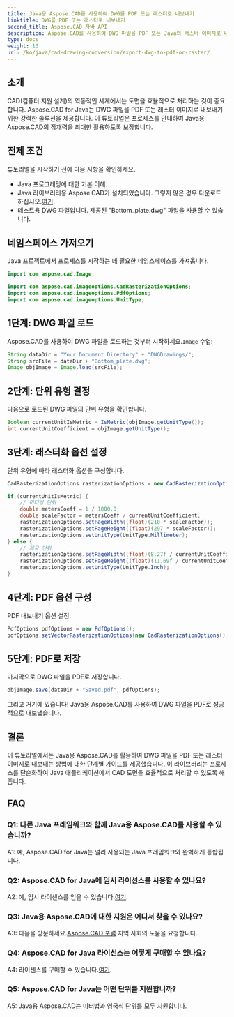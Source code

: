 ```yaml
---
title: Java용 Aspose.CAD를 사용하여 DWG를 PDF 또는 래스터로 내보내기
linktitle: DWG를 PDF 또는 래스터로 내보내기
second_title: Aspose.CAD 자바 API
description: Aspose.CAD를 사용하여 DWG 파일을 PDF 또는 Java의 래스터 이미지로 내보내는 원활한 프로세스를 살펴보세요. 이 단계별 가이드는 정확성과 효율성을 보장합니다.
type: docs
weight: 13
url: /ko/java/cad-drawing-conversion/export-dwg-to-pdf-or-raster/
---
```

## 소개

CAD(컴퓨터 지원 설계)의 역동적인 세계에서는 도면을 효율적으로 처리하는 것이 중요합니다. Aspose.CAD for Java는 DWG 파일을 PDF 또는 래스터 이미지로 내보내기 위한 강력한 솔루션을 제공합니다. 이 튜토리얼은 프로세스를 안내하여 Java용 Aspose.CAD의 잠재력을 최대한 활용하도록 보장합니다.

## 전제 조건

튜토리얼을 시작하기 전에 다음 사항을 확인하세요.

- Java 프로그래밍에 대한 기본 이해.
-  Java 라이브러리용 Aspose.CAD가 설치되었습니다. 그렇지 않은 경우 다운로드하십시오.[여기](https://releases.aspose.com/cad/java/).
- 테스트용 DWG 파일입니다. 제공된 "Bottom_plate.dwg" 파일을 사용할 수 있습니다.

## 네임스페이스 가져오기

Java 프로젝트에서 프로세스를 시작하는 데 필요한 네임스페이스를 가져옵니다.

```java
import com.aspose.cad.Image;

import com.aspose.cad.imageoptions.CadRasterizationOptions;
import com.aspose.cad.imageoptions.PdfOptions;
import com.aspose.cad.imageoptions.UnitType;
```

## 1단계: DWG 파일 로드

 Aspose.CAD를 사용하여 DWG 파일을 로드하는 것부터 시작하세요.`Image` 수업:

```java
String dataDir = "Your Document Directory" + "DWGDrawings/";
String srcFile = dataDir + "Bottom_plate.dwg";
Image objImage = Image.load(srcFile);
```

## 2단계: 단위 유형 결정

다음으로 로드된 DWG 파일의 단위 유형을 확인합니다.

```java
Boolean currentUnitIsMetric = IsMetric(objImage.getUnitType());
int currentUnitCoefficient = objImage.getUnitType();
```

## 3단계: 래스터화 옵션 설정

단위 유형에 따라 래스터화 옵션을 구성합니다.

```java
CadRasterizationOptions rasterizationOptions = new CadRasterizationOptions();

if (currentUnitIsMetric) {
    // 미터법 단위
    double metersCoeff = 1 / 1000.0;
    double scaleFactor = metersCoeff / currentUnitCoefficient;
    rasterizationOptions.setPageWidth((float)(210 * scaleFactor));
    rasterizationOptions.setPageHeight((float)(297 * scaleFactor));
    rasterizationOptions.setUnitType(UnitType.Millimeter);
} else {
    // 제국 단위
    rasterizationOptions.setPageWidth((float)(8.27f / currentUnitCoefficient));
    rasterizationOptions.setPageHeight((float)(11.69f / currentUnitCoefficient));
    rasterizationOptions.setUnitType(UnitType.Inch);
}
```

## 4단계: PDF 옵션 구성

PDF 내보내기 옵션 설정:

```java
PdfOptions pdfOptions = new PdfOptions();
pdfOptions.setVectorRasterizationOptions(new CadRasterizationOptions());
```

## 5단계: PDF로 저장

마지막으로 DWG 파일을 PDF로 저장합니다.

```java
objImage.save(dataDir + "Saved.pdf", pdfOptions);
```

그리고 거기에 있습니다! Java용 Aspose.CAD를 사용하여 DWG 파일을 PDF로 성공적으로 내보냈습니다.

## 결론

이 튜토리얼에서는 Java용 Aspose.CAD를 활용하여 DWG 파일을 PDF 또는 래스터 이미지로 내보내는 방법에 대한 단계별 가이드를 제공했습니다. 이 라이브러리는 프로세스를 단순화하여 Java 애플리케이션에서 CAD 도면을 효율적으로 처리할 수 있도록 해줍니다.

## FAQ

### Q1: 다른 Java 프레임워크와 함께 Java용 Aspose.CAD를 사용할 수 있습니까?

A1: 예, Aspose.CAD for Java는 널리 사용되는 Java 프레임워크와 완벽하게 통합됩니다.

### Q2: Aspose.CAD for Java에 임시 라이선스를 사용할 수 있나요?

 A2: 예, 임시 라이센스를 얻을 수 있습니다.[여기](https://purchase.aspose.com/temporary-license/).

### Q3: Java용 Aspose.CAD에 대한 지원은 어디서 찾을 수 있나요?

 A3: 다음을 방문하세요.[Aspose.CAD 포럼](https://forum.aspose.com/c/cad/19) 지역 사회의 도움을 요청합니다.

### Q4: Aspose.CAD for Java 라이선스는 어떻게 구매할 수 있나요?

 A4: 라이센스를 구매할 수 있습니다.[여기](https://purchase.aspose.com/buy).

### Q5: Aspose.CAD for Java는 어떤 단위를 지원합니까?

A5: Java용 Aspose.CAD는 미터법과 영국식 단위를 모두 지원합니다.